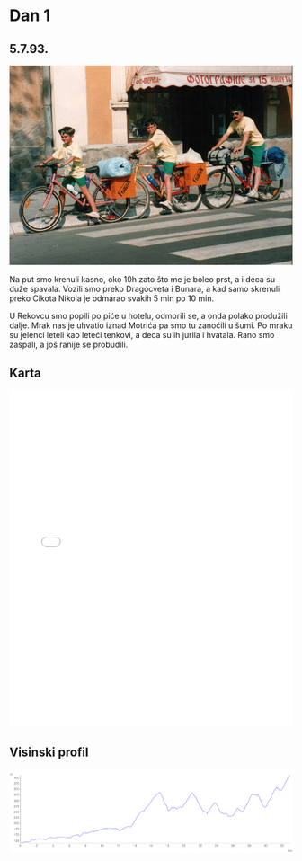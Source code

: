 # Dan 1

## 5.7.93.

![Biciklisti](/Biciklisti.jpg)

Na put smo krenuli kasno, oko 10h zato što me je boleo prst, a i deca su duže spavala. Vozili smo preko Dragocveta i Bunara, a kad samo skrenuli preko Cikota Nikola je odmarao svakih 5 min po 10 min.

U Rekovcu smo popili po piće u hotelu, odmorili se, a onda polako produžili dalje. Mrak nas je uhvatio iznad Motrića pa smo tu zanoćili u šumi. Po mraku su jelenci leteli kao leteći tenkovi, a deca su ih jurila i hvatala. Rano smo zaspali, a još ranije se probudili.

## Karta

<iframe width="100%" height="600px" frameborder="0" allowfullscreen src="//umap.openstreetmap.fr/en/map/dan-1_570086?scaleControl=false&miniMap=false&scrollWheelZoom=false&zoomControl=true&allowEdit=false&moreControl=false&searchControl=null&tilelayersControl=false&embedControl=false&datalayersControl=null&onLoadPanel=undefined&captionBar=false&fullscreenControl=true&datalayers=1625590&locateControl=false&measureControl=null&editinosmControl=false#11/43.9199/21.1806"></iframe>

## Visinski profil

![Visinski profil](./img/dan-1-profile.png)
